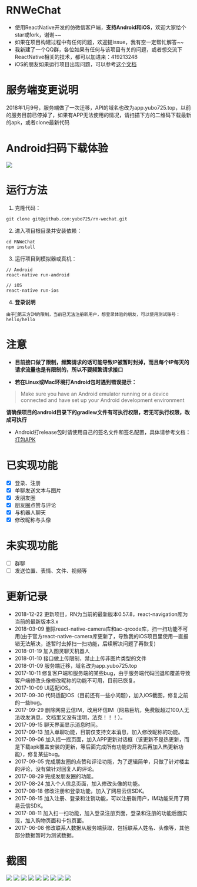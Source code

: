 # RNWeChat
* 使用ReactNative开发的仿微信客户端，**支持Android和iOS**，欢迎大家给个star或fork，谢谢~~
* 如果在项目构建过程中有任何问题，欢迎提issue，我有空一定帮忙解答~~
* 我新建了一个QQ群，各位如果有任何与该项目有关的问题，或者想交流下ReactNative相关的技术，都可以加进来：419213248
* iOS的朋友如果运行项目出现问题，可以参考<a href="./iOS-README.md">这个文档</a>

# 服务端变更说明
2018年1月9号，服务端做了一次迁移，API的域名也改为app.yubo725.top，以前的服务目前已停掉了，如果有APP无法使用的情况，请扫描下方的二维码下载最新的apk，或者clone最新代码

# Android扫码下载体验
<img src='./screenshots/rnwechat.png'>

# 运行方法
1. 克隆代码：

```
git clone git@github.com:yubo725/rn-wechat.git
```

2. 进入项目根目录并安装依赖：

```
cd RNWeChat
npm install
```

3. 运行项目到模拟器或真机：

```
// Android
react-native run-android

// iOS
react-native run-ios
```

4. **登录说明**

```
由于第三方IM的限制，当前已无法注册新用户，想登录体验的朋友，可以使用测试账号：hello/hello
```

# 注意
* **目前接口做了限制，频繁请求的话可能导致IP被暂时封掉，而且每个IP每天的请求流量也是有限制的，所以不要频繁请求接口**

* **若在Linux或Mac环境打Android包时遇到错误提示：**

> Make sure you have an Android emulator running or a device connected and have set up your Android development environment

**请确保项目的android目录下的gradlew文件有可执行权限，若无可执行权限，改成可执行**

* Android打release包时请使用自己的签名文件和签名配置，具体请参考文档：[打包APK](https://reactnative.cn/docs/0.51/signed-apk-android/)

# 已实现功能
- [x] 登录、注册
- [x] 单聊发送文本与图片
- [x] 发朋友圈
- [x] 朋友圈点赞与评论
- [x] 与机器人聊天
- [x] 修改昵称与头像

# 未实现功能
- [ ] 群聊
- [ ] 发送位置、表情、文件、视频等

# 更新记录
* 2018-12-22 更新项目，RN为当前的最新版本0.57.8，react-navigation库为当前的最新版本3.x
* 2018-03-09 删除react-native-camera库和ac-qrcode库，扫一扫功能不可用(由于官方react-native-camera库更新了，导致我的iOS项目里使用一直报错无法解决，遂暂时去掉扫一扫功能，后续解决问题了再恢复)
* 2018-01-19 加入图灵聊天机器人
* 2018-01-10 接口做上传限制，禁止上传非图片类型的文件
* 2018-01-09 服务端迁移，域名改为app.yubo725.top
* 2017-10-11 修复客户端和服务端的某些bug，由于服务端代码回退和覆盖导致客户端修改头像修改昵称的功能不可用，目前已恢复。
* 2017-10-09 UI适配iOS。
* 2017-09-30 代码适配iOS（目前还有一些小问题），加入iOS截图，修复之前的一些bug。
* 2017-09-29 删除网易云信IM，改用环信IM（网易巨坑，免费版超过100人无法收发消息，文档里又没有注明，法克！！！）。
* 2017-09-15 聊天界面显示消息时间。
* 2017-09-13 加入单聊功能，目前仅支持文本消息，加入修改昵称的功能。
* 2017-09-06 加入摇一摇页面，加入APP更新对话框（该更新不是热更新，而是下载apk覆盖安装的更新，等后面完成所有功能的开发后再加入热更新功能），修复某些bug。
* 2017-09-05 完成朋友圈的点赞和评论功能，为了逻辑简单，只做了针对楼主的评论，没有做针对回复人的评论。
* 2017-08-29 完成发朋友圈的功能。
* 2017-08-24 加入个人信息页面，加入修改头像的功能。
* 2017-08-18 修改注册和登录功能，加入了网易云信SDK。
* 2017-08-15 加入注册、登录和注销功能，可以注册新用户，IM功能采用了网易云信SDK。
* 2017-08-11 加入扫一扫功能，加入登录注册页面，登录和注册的功能后面实现，加入购物页面和卡包页面。
* 2017-06-08 修改联系人数据从服务端获取，包括联系人姓名、头像等，其他部分数据暂时为测试数据。

# 截图
<img src='./screenshots/new.jpg'>
<img src='./screenshots/01.png'>
<img src='./screenshots/02.png'>
<img src='./screenshots/03.png'>
<img src='./screenshots/04.png'>
<img src='./screenshots/05.png'>
<img src='./screenshots/06.png'>
<img src='./screenshots/07.png'>
<img src='./screenshots/08.png'>
